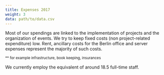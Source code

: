 ```yaml
---
title: Expenses 2017
weight: 3
data: path/to/data.csv
---
```


Most of our spendings are linked to the implementation of projects and the organization of events. We try to keep fixed costs (non project-related expenditure) low. Rent, ancillary costs for the Berlin office and server expenses represent the majority of such costs.

<div class="ausgaben"></div>
<small>** for example infrastructure, book keeping, insurances</small>

We currently employ the equivalent of around 18.5 full-time staff.
